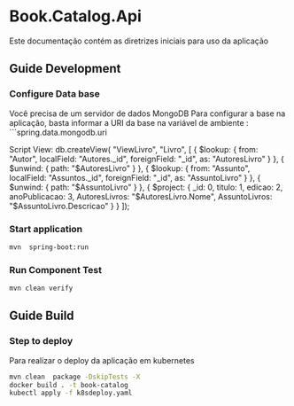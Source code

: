 # Book.Catalog.Api

Este documentação contém as diretrizes iniciais para uso da aplicação

## Guide Development

### Configure Data base
Você precisa de um servidor de dados MongoDB
Para configurar a base na aplicação, basta informar a URI da base na variável de ambiente : ```spring.data.mongodb.uri

Script View:
db.createView( "ViewLivro", "Livro",
[
  {
    $lookup: {
      from: "Autor",
      localField: "Autores._id",
      foreignField: "_id",
      as: "AutoresLivro"
    }
  },
  {
        $unwind: {
            path: "$AutoresLivro"
        }
    },
  {
    $lookup: {
      from: "Assunto",
      localField: "Assuntos._id",
      foreignField: "_id",
      as: "AssuntoLivro"
    }
  },
    {
        $unwind: {
            path: "$AssuntoLivro"
        }
    },
  {
    $project: {
      _id: 0,
      titulo: 1,
      edicao: 2,
      anoPublicacao: 3,
      AutoresLivros: "$AutoresLivro.Nome",
      AssuntoLivros: "$AssuntoLivro.Descricao"
    }
  }
]);

### Start application

```bash
mvn  spring-boot:run  
```
 
### Run Component Test

```bash
mvn clean verify
``` 

## Guide Build

### Step to deploy
Para realizar o deploy da aplicação em kubernetes

```bash
mvn clean  package -DskipTests -X
docker build . -t book-catalog
kubectl apply -f k8sdeploy.yaml
``` 
